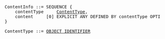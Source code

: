 <pre>
ContentInfo ::= SEQUENCE {
    contentType     <a href="oid.md">ContentType</a>,
    content     [0] EXPLICIT ANY DEFINED BY contentType OPTIONAL
}

ContentType ::= <a href="oid.md">OBJECT IDENTIFIER</a>
</pre>
